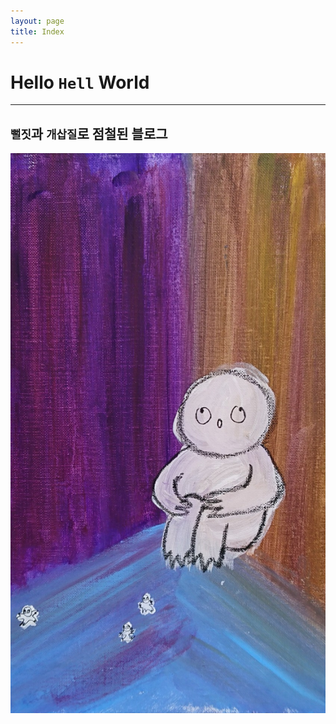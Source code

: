 ```yaml
---
layout: page
title: Index
---
```


# Hello `Hell` World
---
## `뻘짓`과 `개삽질`로 점철된 블로그
![Title.png](Images/title.png)



